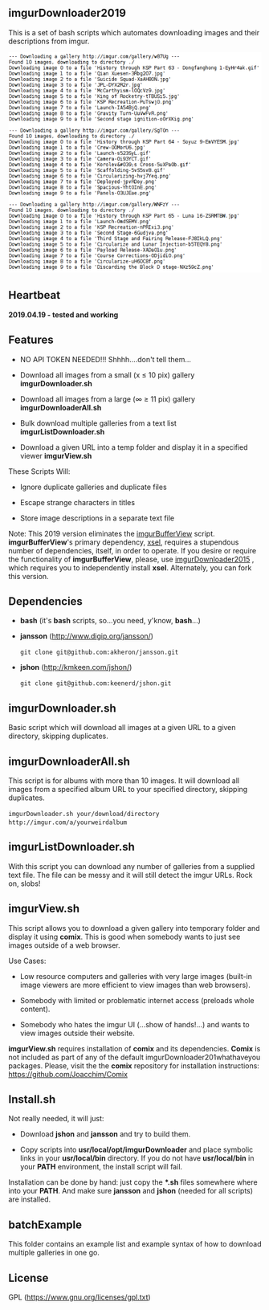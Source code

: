 ## imgurDownloader2019

This is a set of bash scripts which automates downloading images and their descriptions from imgur.

![screenshot](/screenShots/00.png)

## Heartbeat

**2019.04.19 - tested and working**

## Features

-   NO API TOKEN NEEDED!!! Shhhh....don't tell them...
    
-   Download all images from a small (x ≤ 10 pix) gallery **imgurDownloader.sh**
    
-   Download all images from a large (∞ ≥ 11 pix) gallery **imgurDownloaderAll.sh**
    
-   Bulk download multiple galleries from a text list **imgurListDownloader.sh**
    
-   Download a given URL into a temp folder and display it in a specified viewer **imgurView.sh**
    

These Scripts Will:

-   Ignore duplicate galleries and duplicate files
    
-   Escape strange characters in titles
    
-   Store image descriptions in a separate text file
    

Note: This 2019 version eliminates the [imgurBufferView](https://github.com/truhlikfredy/imgurDownloader2015/blob/master/imgurBufferView.sh) script. **imgurBufferView**'s primary dependency, [xsel](https://github.com/kfish/xsel), requires a stupendous number of dependencies, itself, in order to operate. If you desire or require the functionality of **imgurBufferView**, please, use [imgurDownloader2015](https://github.com/truhlikfredy/imgurDownloader2015/tree/master) , which requires you to independently install **xsel**. Alternately, you can fork this version.

## Dependencies

-   **bash** (it's **bash** scripts, so...you need, y'know, **bash**...)
    
-   **jansson** (http://www.digip.org/jansson/)
    
    `git clone git@github.com:akheron/jansson.git`
    
-   **jshon** (http://kmkeen.com/jshon/)
    
    `git clone git@github.com:keenerd/jshon.git`
    

## imgurDownloader.sh

Basic script which will download all images at a given URL to a given directory, skipping duplicates.


## imgurDownloaderAll.sh

This script is for albums with more than 10 images. It will download all images from a specified album URL to your specified directory, skipping duplicates.

`imgurDownloader.sh your/download/directory http://imgur.com/a/yourweirdalbum`


## imgurListDownloader.sh

With this script you can download any number of galleries from a supplied text file. The file can be messy and it will still detect the imgur URLs. Rock on, slobs!

## imgurView.sh

This script allows you to download a given gallery into temporary folder and display it using **comix**. This is good when somebody wants to just see images outside of a web browser.

Use Cases:

-   Low resource computers and galleries with very large images (built-in image viewers are more efficient to view images than web browsers).
    
-   Somebody with limited or problematic internet access (preloads whole content).
    
-   Somebody who hates the imgur UI (...show of hands!...) and wants to view images outside their website.
    

**imgurView.sh** requires installation of **comix** and its dependencies. **Comix** is not included as part of any of the default imgurDownloader201whathaveyou packages. Please, visit the the **comix** repository for installation instructions: https://github.com/Joacchim/Comix

## Install.sh

Not really needed, it will just:

-   Download **jshon** and **jansson** and try to build them.
    
-   Copy scripts into **usr/local/opt/imgurDownloader** and place symbolic links in your **usr/local/bin** directory. If you do not have **usr/local/bin** in your **PATH** environment, the install script will fail.
    

Installation can be done by hand: just copy the **\*.sh** files somewhere where into your **PATH**. And make sure **jansson** and **jshon** (needed for all scripts) are installed.

## batchExample

This folder contains an example list and example syntax of how to download multiple galleries in one go.

## License

GPL (https://www.gnu.org/licenses/gpl.txt)
